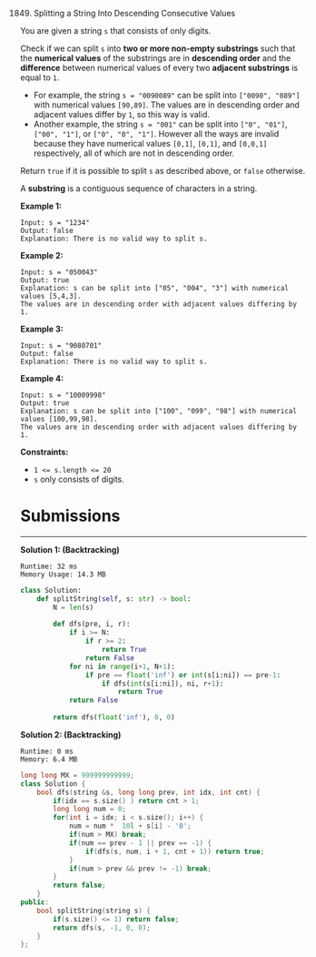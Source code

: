 1849. Splitting a String Into Descending Consecutive Values

You are given a string `s` that consists of only digits.

Check if we can split `s` into **two or more non-empty substrings** such that the **numerical values** of the substrings are in **descending order** and the **difference** between numerical values of every two **adjacent substrings** is equal to `1`.

* For example, the string `s = "0090089"` can be split into `["0090", "089"]` with numerical values `[90,89]`. The values are in descending order and adjacent values differ by `1`, so this way is valid.
* Another example, the string `s = "001"` can be split into `["0", "01"]`, `["00", "1"]`, or `["0", "0", "1"]`. However all the ways are invalid because they have numerical values `[0,1]`, `[0,1]`, and `[0,0,1]` respectively, all of which are not in descending order.

Return `true` if it is possible to split `s` as described above, or `false` otherwise.

A **substring** is a contiguous sequence of characters in a string.

 

**Example 1:**
```
Input: s = "1234"
Output: false
Explanation: There is no valid way to split s.
```

**Example 2:**
```
Input: s = "050043"
Output: true
Explanation: s can be split into ["05", "004", "3"] with numerical values [5,4,3].
The values are in descending order with adjacent values differing by 1.
```

**Example 3:**
```
Input: s = "9080701"
Output: false
Explanation: There is no valid way to split s.
```

**Example 4:**
```
Input: s = "10009998"
Output: true
Explanation: s can be split into ["100", "099", "98"] with numerical values [100,99,98].
The values are in descending order with adjacent values differing by 1.
```

**Constraints:**

* `1 <= s.length <= 20`
* `s` only consists of digits.

# Submissions
---
**Solution 1: (Backtracking)**
```
Runtime: 32 ms
Memory Usage: 14.3 MB
```
```python
class Solution:
    def splitString(self, s: str) -> bool:
        N = len(s)
        
        def dfs(pre, i, r):
            if i >= N:
                if r >= 2:
                    return True
                return False
            for ni in range(i+1, N+1):
                if pre == float('inf') or int(s[i:ni]) == pre-1:
                    if dfs(int(s[i:ni]), ni, r+1):
                        return True
            return False
            
        return dfs(float('inf'), 0, 0)
```

**Solution 2: (Backtracking)**
```
Runtime: 0 ms
Memory: 6.4 MB
```
```c++
long long MX = 999999999999;
class Solution {
    bool dfs(string &s, long long prev, int idx, int cnt) {
        if(idx == s.size() ) return cnt > 1;
        long long num = 0;
        for(int i = idx; i < s.size(); i++) {
            num = num *  10l + s[i] - '0';
            if(num > MX) break;
            if(num == prev - 1 || prev == -1) {
                if(dfs(s, num, i + 1, cnt + 1)) return true;
            }
            if(num > prev && prev != -1) break;
        }
        return false;
    }
public:
    bool splitString(string s) {
        if(s.size() <= 1) return false;
        return dfs(s, -1, 0, 0);
    }
};
```
